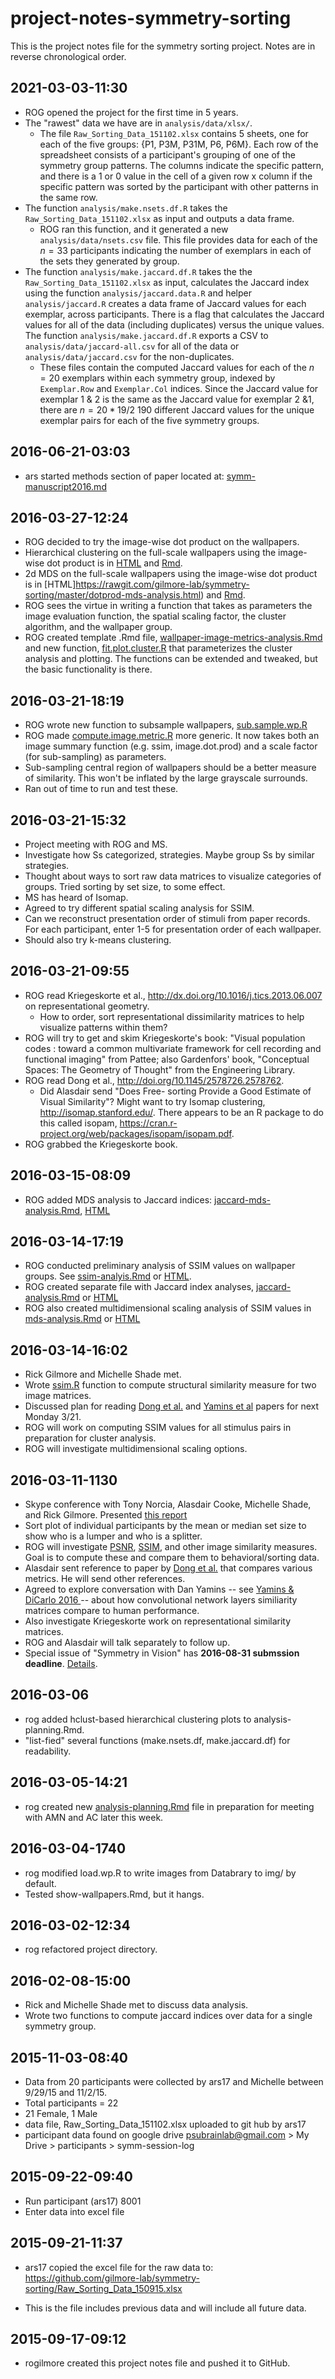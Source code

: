# project-notes-symmetry-sorting

This is the project notes file for the symmetry sorting project. Notes are in reverse chronological order.  

## 2021-03-03-11:30

- ROG opened the project for the first time in 5 years.
- The "rawest" data we have are in `analysis/data/xlsx/`.
  - The file `Raw_Sorting_Data_151102.xlsx` contains 5 sheets, one for each of the five groups: \{P1, P3M, P31M, P6, P6M\}. Each row of the spreadsheet consists of a participant's grouping of one of the symmetry group patterns. The columns indicate the specific pattern, and there is a 1 or 0 value in the cell of a given row x column if the specific pattern was sorted by the participant with other patterns in the same row.
- The function `analysis/make.nsets.df.R` takes the `Raw_Sorting_Data_151102.xlsx` as input and outputs a data frame.
  - ROG ran this function, and it generated a new `analysis/data/nsets.csv` file. This file provides data for each of the $n=33$ participants indicating the number of exemplars in each of the sets they generated by group.
- The function `analysis/make.jaccard.df.R` takes the the `Raw_Sorting_Data_151102.xlsx` as input, calculates the Jaccard index using the function `analysis/jaccard.data.R` and helper `analysis/jaccard.R` creates a data frame of Jaccard values for each exemplar, across participants. There is a flag that calculates the Jaccard values for all of the data (including duplicates) versus the unique values. The function `analysis/make.jaccard.df.R` exports a CSV to `analysis/data/jaccard-all.csv` for all of the data or `analysis/data/jaccard.csv` for the non-duplicates.
  - These files contain the computed Jaccard values for each of the $n=20$ exemplars within each symmetry group, indexed by `Exemplar.Row` and `Exemplar.Col` indices. Since the Jaccard value for exemplar 1 \& 2 is the same as the Jaccard value for exemplar 2 \&1, there are $n=20*19/2$ 190 different Jaccard values for the unique exemplar pairs for each of the five symmetry groups.

## 2016-06-21-03:03

- ars started methods section of paper located at: [symm-manuscript2016.md](https://github.com/gilmore-lab/symmetry-sorting/blob/master/pubs/symm-manuscript2016.md)  

## 2016-03-27-12:24

- ROG decided to try the image-wise dot product on the wallpapers.
- Hierarchical clustering on the full-scale wallpapers using the image-wise dot product is in [HTML](https://rawgit.com/gilmore-lab/symmetry-sorting/master/dotprod-hclust-analysis.html) and [Rmd](../dotprod-hclust-analsis.Rmd).
- 2d MDS on the full-scale wallpapers using the image-wise dot product is in [HTML]https://rawgit.com/gilmore-lab/symmetry-sorting/master/dotprod-mds-analysis.html) and [Rmd](../dotprod-mds-analsis.Rmd).
- ROG sees the virtue in writing a function that takes as parameters the image evaluation function, the spatial scaling factor, the cluster algorithm, and the wallpaper group.
- ROG created template .Rmd file, [wallpaper-image-metrics-analysis.Rmd](../wallpaper-image-metrics-analysis.Rmd) and new function, [fit.plot.cluster.R](../analysis/fit.plot.cluster.R) that parameterizes the cluster analysis and plotting. The functions can be extended and tweaked, but the basic functionality is there.

## 2016-03-21-18:19

- ROG wrote new function to subsample wallpapers, [sub.sample.wp.R](../analysis/sub.sample.R)
- ROG made [compute.image.metric.R](../analysis/compute.image.R) more generic. It now takes both an image summary function (e.g. ssim, image.dot.prod) and a scale factor (for sub-sampling) as parameters.
- Sub-sampling central region of wallpapers should be a better measure of similarity. This won't be inflated by the large grayscale surrounds.
- Ran out of time to run and test these.

## 2016-03-21-15:32

- Project meeting with ROG and MS.
- Investigate how Ss categorized, strategies. Maybe group Ss by similar strategies.
- Thought about ways to sort raw data matrices to visualize categories of groups. Tried sorting by set size, to some effect.
- MS has heard of Isomap.
- Agreed to try different spatial scaling analysis for SSIM.
- Can we reconstruct presentation order of stimuli from paper records. For each participant, enter 1-5 for presentation order of each wallpaper.
- Should also try k-means clustering.

## 2016-03-21-09:55

- ROG read Kriegeskorte et al., <http://dx.doi.org/10.1016/j.tics.2013.06.007> on representational geometry.
  - How to order, sort representational dissimilarity matrices to help visualize patterns within them?
- ROG will try to get and skim Kriegeskorte's book: "Visual population codes : toward a common multivariate framework for cell recording and functional imaging" from Pattee; also Gardenfors' book, "Conceptual Spaces: The Geometry of Thought" from the Engineering Library.
- ROG read Dong et al., <http://doi.org/10.1145/2578726.2578762>.
  - Did Alasdair send "Does Free- sorting Provide a Good Estimate of Visual Similarity"? Might want to try Isomap clustering, <http://isomap.stanford.edu/>. There appears to be an R package to do this called isopam, <https://cran.r-project.org/web/packages/isopam/isopam.pdf>.
- ROG grabbed the Kriegeskorte book.

## 2016-03-15-08:09

- ROG added MDS analysis to Jaccard indices: [jaccard-mds-analysis.Rmd](../jaccard-mds-analysis.Rmd), [HTML](https://rawgit.com/gilmore-lab/symmetry-sorting/master/jaccard-mds-analysis.html)

## 2016-03-14-17:19

- ROG conducted preliminary analysis of SSIM values on wallpaper groups. See [ssim-analyis.Rmd](../ssim-analysis.Rmd) or [HTML](https://rawgit.com/gilmore-lab/symmetry-sorting/master/ssim-analysis.html).
- ROG created separate file with Jaccard index analyses, [jaccard-analysis.Rmd](../jaccard-analysis.Rmd) or [HTML](https://rawgit.com/gilmore-lab/symmetry-sorting/master/jaccard-analysis.html)
- ROG also created multidimensional scaling analysis of SSIM values in [mds-analysis.Rmd](../ssim-mds-analysis.Rmd) or [HTML](https://rawgit.com/gilmore-lab/symmetry-sorting/master/ssim-mds-analysis.html)

## 2016-03-14-16:02

- Rick Gilmore and Michelle Shade met.
- Wrote [ssim.R](analysis/ssim.R) function to compute structural similarity measure for two image matrices.
- Discussed plan for reading [Dong et al.](http://doi.org/10.1145/2578726.2578762) and [Yamins et al](http://doi.org/10.1038/nn.4244) papers for next Monday 3/21.
- ROG will work on computing SSIM values for all stimulus pairs in preparation for cluster analysis.
- ROG will investigate multidimensional scaling options.

## 2016-03-11-1130

- Skype conference with Tony Norcia, Alasdair Cooke, Michelle Shade, and Rick Gilmore. Presented [this report](https://rawgit.com/gilmore-lab/symmetry-sorting/master/analysis-planning.html)
- Sort plot of individual participants by the mean or median set size to show who is a lumper and who is a splitter.
- ROG will investigate [PSNR](https://en.wikipedia.org/wiki/Peak_signal-to-noise_ratio), [SSIM](https://en.wikipedia.org/wiki/Structural_similarity), and other image similarity measures. Goal is to compute these and compare them to behavioral/sorting data.
- Alasdair sent reference to paper by [Dong et al.](http://doi.org/10.1145/2578726.2578762) that compares various metrics. He will send other references.
- Agreed to explore conversation with Dan Yamins -- see [Yamins & DiCarlo 2016 ](http://doi.org/10.1038/nn.4244) -- about how convolutional network layers similiarity matrices compare to human performance.
- Also investigate Kriegeskorte work on representational similarity matrices.
- ROG and Alasdair will talk separately to follow up.
- Special issue of "Symmetry in Vision" has **2016-08-31 submssion deadline**. [Details](http://www.mdpi.com/journal/symmetry/special_issues/symmetry_vision).

## 2016-03-06

- rog added hclust-based hierarchical clustering plots to analysis-planning.Rmd.
- "list-fied" several functions (make.nsets.df, make.jaccard.df) for readability.

## 2016-03-05-14:21

- rog created new [analysis-planning.Rmd](../analysis-planning.Rmd) file in preparation for meeting with AMN and AC later this week.

## 2016-03-04-1740

- rog modified load.wp.R to write images from Databrary to img/ by default.
- Tested show-wallpapers.Rmd, but it hangs.

## 2016-03-02-12:34

- rog refactored project directory.

## 2016-02-08-15:00

- Rick and Michelle Shade met to discuss data analysis.
- Wrote two functions to compute jaccard indices over data for a single symmetry group.

## 2015-11-03-08:40
- Data from 20 participants were collected by ars17 and Michelle between 9/29/15 and 11/2/15.
- Total participants = 22
- 21 Female, 1 Male
- data file, Raw_Sorting_Data_151102.xlsx uploaded to git hub by ars17
- participant data found on google drive psubrainlab@gmail.com > My Drive > participants > symm-session-log

## 2015-09-22-09:40

- Run participant (ars17) 8001
- Enter data into excel file

## 2015-09-21-11:37

- ars17 copied the  excel file for the raw data to: https://github.com/gilmore-lab/symmetry-sorting/Raw_Sorting_Data_150915.xlsx

- This is the file includes previous data and will include all future data.

## 2015-09-17-09:12

- rogilmore created this project notes file and pushed it to GitHub.
